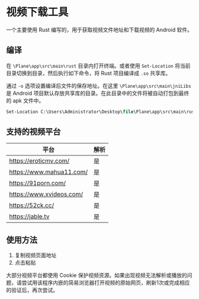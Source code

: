 # 视频下载工具

一个主要使用 Rust 编写的，用于获取视频文件地址和下载视频的 Android 软件。

## 编译

在 `\Plane\app\src\main\rust` 目录内打开终端。或者使用 `Set-Location` 将当前目录切换到目录，然后执行如下命令，将 Rust 项目编译成 `.so` 共享库。

通过 `-o` 选项设置编译后文件的保存地址。在这里 `\Plane\app\src\main\jniLibs` 是 Android 项目默认存放共享库的目录。在此目录中的文件将被自动打包到最终的 apk 文件中。

```ps
Set-Location C:\Users\Administrator\Desktop\file\Plane\app\src\main\rust;cargo ndk -t arm64-v8a --platform 31 -o C:\Users\Administrator\Desktop\file\Plane\app\src\main\jniLibs build --release
```

## 支持的视频平台

|平台|解析|
|---|---|
|https://eroticmv.com/|是|
|https://www.mahua11.com/|是|
|https://91porn.com/|是|
|https://www.xvideos.com/|是|
|https://52ck.cc/|是|
|https://jable.tv|是|

## 使用方法

1. 复制视频页面地址
2. 点击粘贴

大部分视频平台都使用 Cookie 保护视频资源。如果出现视频无法解析或播放的问题，请尝试用该程序内嵌的简易浏览器打开视频的原始网页，刷新1次或完成相应的验证后，再次尝试。